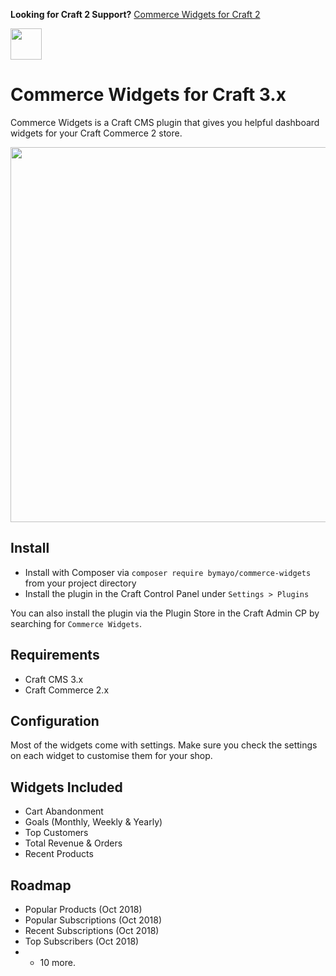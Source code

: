 **Looking for Craft 2 Support?** [Commerce Widgets for Craft 2](https://github.com/bymayo/craft-commerce-widgets/tree/craft-2)

<img src="https://raw.githubusercontent.com/bymayo/commerce-widgets/master/resources/icon.png" width="50">

# Commerce Widgets for Craft 3.x

Commerce Widgets is a Craft CMS plugin that gives you helpful dashboard widgets for your Craft Commerce 2 store.

<img src="https://raw.githubusercontent.com/bymayo/commerce-widgets/master/resources/screenshot.jpg" width="600">

## Install

- Install with Composer via `composer require bymayo/commerce-widgets` from your project directory
- Install the plugin in the Craft Control Panel under `Settings > Plugins`

You can also install the plugin via the Plugin Store in the Craft Admin CP by searching for `Commerce Widgets`.

## Requirements

- Craft CMS 3.x
- Craft Commerce 2.x

## Configuration

Most of the widgets come with settings. Make sure you check the settings on each widget to customise them for your shop.

## Widgets Included

- Cart Abandonment
- Goals (Monthly, Weekly & Yearly)
- Top Customers
- Total Revenue & Orders
- Recent Products

## Roadmap

- Popular Products (Oct 2018)
- Popular Subscriptions (Oct 2018)
- Recent Subscriptions (Oct 2018)
- Top Subscribers (Oct 2018)
- + 10 more.
